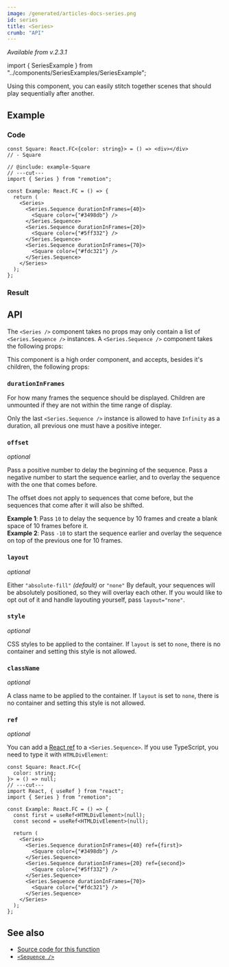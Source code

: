 ```yaml
---
image: /generated/articles-docs-series.png
id: series
title: <Series>
crumb: "API"
---
```


_Available from v.2.3.1_

import { SeriesExample } from "../components/SeriesExamples/SeriesExample";

Using this component, you can easily stitch together scenes that should play sequentially after another.

## Example

### Code

```twoslash include example
const Square: React.FC<{color: string}> = () => <div></div>
// - Square
```

```tsx twoslash title="src/Example.tsx"
// @include: example-Square
// ---cut---
import { Series } from "remotion";

const Example: React.FC = () => {
  return (
    <Series>
      <Series.Sequence durationInFrames={40}>
        <Square color={"#3498db"} />
      </Series.Sequence>
      <Series.Sequence durationInFrames={20}>
        <Square color={"#5ff332"} />
      </Series.Sequence>
      <Series.Sequence durationInFrames={70}>
        <Square color={"#fdc321"} />
      </Series.Sequence>
    </Series>
  );
};
```

### Result

<SeriesExample type="base" />

## API

The `<Series />` component takes no props may only contain a list of `<Series.Sequence />` instances. A `<Series.Sequence />` component takes the following props:

This component is a high order component, and accepts, besides it's children, the following props:

### `durationInFrames`

For how many frames the sequence should be displayed. Children are unmounted if they are not within the time range of display.

Only the last `<Series.Sequence />` instance is allowed to have `Infinity` as a duration, all previous one must have a positive integer.

### `offset`

_optional_

Pass a positive number to delay the beginning of the sequence. Pass a negative number to start the sequence earlier, and to overlay the sequence with the one that comes before.

The offset does not apply to sequences that come before, but the sequences that come after it will also be shifted.

**Example 1**: Pass `10` to delay the sequence by 10 frames and create a blank space of 10 frames before it.  
**Example 2**: Pass `-10` to start the sequence earlier and overlay the sequence on top of the previous one for 10 frames.

### `layout`

_optional_

Either `"absolute-fill"` _(default)_ or `"none"` By default, your sequences will be absolutely positioned, so they will overlay each other. If you would like to opt out of it and handle layouting yourself, pass `layout="none"`.

### `style` <AvailableFrom v="3.3.4"/>

_optional_

CSS styles to be applied to the container. If `layout` is set to `none`, there is no container and setting this style is not allowed.

### `className` <AvailableFrom v="3.3.45"/>

_optional_

A class name to be applied to the container. If `layout` is set to `none`, there is no container and setting this style is not allowed.

### `ref` <AvailableFrom v="3.3.4" />

_optional_

You can add a [React ref](https://react.dev/learn/manipulating-the-dom-with-refs) to a `<Series.Sequence>`. If you use TypeScript, you need to type it with `HTMLDivElement`:

```tsx twoslash title="src/Example.tsx"
const Square: React.FC<{
  color: string;
}> = () => null;
// ---cut---
import React, { useRef } from "react";
import { Series } from "remotion";

const Example: React.FC = () => {
  const first = useRef<HTMLDivElement>(null);
  const second = useRef<HTMLDivElement>(null);

  return (
    <Series>
      <Series.Sequence durationInFrames={40} ref={first}>
        <Square color={"#3498db"} />
      </Series.Sequence>
      <Series.Sequence durationInFrames={20} ref={second}>
        <Square color={"#5ff332"} />
      </Series.Sequence>
      <Series.Sequence durationInFrames={70}>
        <Square color={"#fdc321"} />
      </Series.Sequence>
    </Series>
  );
};
```

## See also

- [Source code for this function](https://github.com/remotion-dev/remotion/blob/main/packages/core/src/series/index.tsx)
- [`<Sequence />`](/docs/sequence)
